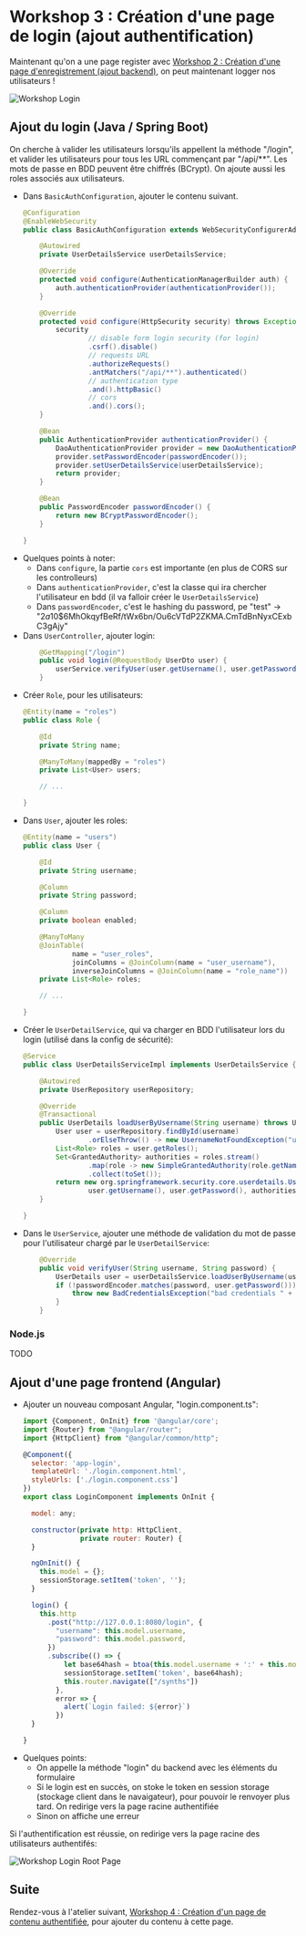 # Workshop 3 : Création d'une page de login (ajout authentification)

Maintenant qu'on a une page register avec [Workshop 2 : Création d'une page d'enregistrement (ajout backend)](2-backend), on peut maintenant logger nos utilisateurs !

![Workshop Login](workshop-login.png)

## Ajout du login (Java / Spring Boot)

On cherche à valider les utilisateurs lorsqu'ils appellent la méthode "/login", et valider les utilisateurs pour tous les URL commençant par "/api/**". Les mots de passe en BDD peuvent être chiffrés (BCrypt). On ajoute aussi les roles associés aux utilisateurs.

- Dans `BasicAuthConfiguration`, ajouter le contenu suivant.
    ```java
    @Configuration
    @EnableWebSecurity
    public class BasicAuthConfiguration extends WebSecurityConfigurerAdapter {
    
        @Autowired
        private UserDetailsService userDetailsService;
    
        @Override
        protected void configure(AuthenticationManagerBuilder auth) {
            auth.authenticationProvider(authenticationProvider());
        }
    
        @Override
        protected void configure(HttpSecurity security) throws Exception {
            security
                    // disable form login security (for login)
                    .csrf().disable()
                    // requests URL
                    .authorizeRequests()
                    .antMatchers("/api/**").authenticated()
                    // authentication type
                    .and().httpBasic()
                    // cors
                    .and().cors();
        }
    
        @Bean
        public AuthenticationProvider authenticationProvider() {
            DaoAuthenticationProvider provider = new DaoAuthenticationProvider();
            provider.setPasswordEncoder(passwordEncoder());
            provider.setUserDetailsService(userDetailsService);
            return provider;
        }
    
        @Bean
        public PasswordEncoder passwordEncoder() {
            return new BCryptPasswordEncoder();
        }
    
    }
    ```
- Quelques points à noter:
    - Dans `configure`, la partie `cors` est importante (en plus de CORS sur les controlleurs)
    - Dans `authenticationProvider`, c'est la classe qui ira chercher l'utilisateur en bdd (il va falloir créer le `UserDetailsService`)
    - Dans `passwordEncoder`, c'est le hashing du password, pe "test" -> "$2a$10$6MhOkqyfBeRf/tWx6bn/Ou6cVTdP2ZKMA.CmTdBnNyxCExbC3gAjy"
- Dans `UserController`, ajouter login:
    ```java
        @GetMapping("/login")
        public void login(@RequestBody UserDto user) {
            userService.verifyUser(user.getUsername(), user.getPassword());
        }
    ```
- Créer `Role`, pour les utilisateurs:
    ```java
    @Entity(name = "roles")
    public class Role {
    
        @Id
        private String name;
    
        @ManyToMany(mappedBy = "roles")
        private List<User> users;
    
        // ...
    
    }
    ```
- Dans `User`, ajouter les roles:
    ```java
    @Entity(name = "users")
    public class User {
    
        @Id
        private String username;
    
        @Column
        private String password;
    
        @Column
        private boolean enabled;
    
        @ManyToMany
        @JoinTable(
                name = "user_roles",
                joinColumns = @JoinColumn(name = "user_username"),
                inverseJoinColumns = @JoinColumn(name = "role_name"))
        private List<Role> roles;
    
        // ...
    
    }
    ```
- Créer le `UserDetailService`, qui va charger en BDD l'utilisateur lors du login (utilisé dans la config de sécurité):
    ```java
    @Service
    public class UserDetailsServiceImpl implements UserDetailsService {
    
        @Autowired
        private UserRepository userRepository;
    
        @Override
        @Transactional
        public UserDetails loadUserByUsername(String username) throws UsernameNotFoundException {
            User user = userRepository.findById(username)
                    .orElseThrow(() -> new UsernameNotFoundException("user not found " + username));
            List<Role> roles = user.getRoles();
            Set<GrantedAuthority> authorities = roles.stream()
                    .map(role -> new SimpleGrantedAuthority(role.getName()))
                    .collect(toSet());
            return new org.springframework.security.core.userdetails.User(
                    user.getUsername(), user.getPassword(), authorities);
        }
    
    }
    ```
- Dans le `UserService`, ajouter une méthode de validation du mot de passe pour l'utilisateur chargé par le `UserDetailService`:
    ```java
        @Override
        public void verifyUser(String username, String password) {
            UserDetails user = userDetailsService.loadUserByUsername(username);
            if (!passwordEncoder.matches(password, user.getPassword())) {
                throw new BadCredentialsException("bad credentials " + username);
            }
        }
    ```

### Node.js

TODO

## Ajout d'une page frontend (Angular)

- Ajouter un nouveau composant Angular, "login.component.ts":
    ```javascript
    import {Component, OnInit} from '@angular/core';
    import {Router} from "@angular/router";
    import {HttpClient} from "@angular/common/http";
    
    @Component({
      selector: 'app-login',
      templateUrl: './login.component.html',
      styleUrls: ['./login.component.css']
    })
    export class LoginComponent implements OnInit {
    
      model: any;
    
      constructor(private http: HttpClient,
                  private router: Router) {
      }
    
      ngOnInit() {
        this.model = {};
        sessionStorage.setItem('token', '');
      }
    
      login() {
        this.http
          .post("http://127.0.0.1:8080/login", {
            "username": this.model.username,
            "password": this.model.password,
          })
          .subscribe(() => {
              let base64hash = btoa(this.model.username + ':' + this.model.password);
              sessionStorage.setItem('token', base64hash);
              this.router.navigate(["/synths"])
            },
            error => {
              alert(`Login failed: ${error}`)
            })
      }
    
    }
    ```
- Quelques points:
    - On appelle la méthode "login" du backend avec les éléments du formulaire
    - Si le login est en succès, on stoke le token en session storage (stockage client dans le navaigateur), pour pouvoir le renvoyer plus tard. On redirige vers la page racine authentifiée
    - Sinon on affiche une erreur

Si l'authentification est réussie, on redirige vers la page racine des utilisateurs authentifés:

![Workshop Login Root Page](workshop-login-root-page.png)

## Suite

Rendez-vous à l'atelier suivant, [Workshop 4 : Création d'un page de contenu authentifiée](../4-contenu), pour ajouter du contenu à cette page.
